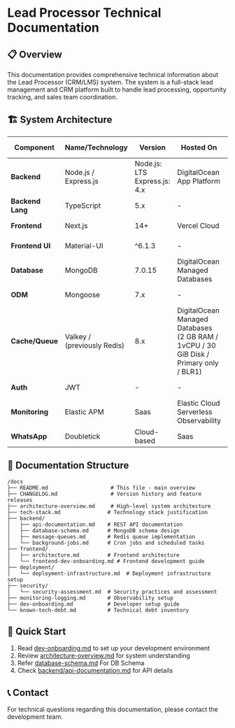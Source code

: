 # Lead Processor Technical Documentation

## 📋 Overview
This documentation provides comprehensive technical information about the Lead Processor (CRM/LMS) system. The system is a full-stack lead management and CRM platform built to handle lead processing, opportunity tracking, and sales team coordination.

## 🏗️ System Architecture

| Component       | Name/Technology         | Version         | Hosted On                        | Software Type      |
|-----------------|------------------------|-----------------|----------------------------------|--------------------|
| **Backend**     | Node.js / Express.js   | Node.js: LTS<br>Express.js: 4.x | DigitalOcean App Platform        | Open Source        |
| **Backend Lang**| TypeScript             | 5.x             | -                                | Open Source        |
| **Frontend**    | Next.js                | 14+             | Vercel Cloud                     | Open Source        |
| **Frontend UI** | Material-UI            | ^6.1.3          | -                                | Open Source        |
| **Database**    | MongoDB                | 7.0.15          | DigitalOcean Managed Databases   | Open Source        |
| **ODM**         | Mongoose               | 7.x             | -                                | Open Source        |
| **Cache/Queue** | Valkey / (previously Redis) | 8.x         | DigitalOcean Managed Databases (2 GB RAM / 1vCPU / 30 GiB Disk / Primary only / BLR1) | Open Source        |
| **Auth**        | JWT                    | -               | -                                | Open Source        |
| **Monitoring**  | Elastic APM            | Saas          | Elastic Cloud Serverless Observability | Paid              |
| **WhatsApp**    | Doubletick | Cloud-based    | Saas | Paid              |



## 📁 Documentation Structure

```
/docs
├── README.md                    # This file - main overview
├── CHANGELOG.md                 # Version history and feature releases
├── architecture-overview.md     # High-level system architecture
├── tech-stack.md               # Technology stack justification
├── backend/
│   ├── api-documentation.md    # REST API documentation
│   ├── database-schema.md      # MongoDB schema design
│   ├── message-queues.md       # Redis queue implementation
│   └── background-jobs.md      # Cron jobs and scheduled tasks
├── frontend/
│   ├── architecture.md         # Frontend architecture
│   └── frontend-dev-onboarding.md # Frontend development guide
├── deployment/
│   └── deployment-infrastructure.md  # Deployment infrastructure setup
├── security/
│   └── security-assessment.md  # Security practices and assessment
├── monitoring-logging.md       # Observability setup
├── dev-onboarding.md           # Developer setup guide
└── known-tech-debt.md          # Technical debt inventory
```

## 🚀 Quick Start
1. Read [dev-onboarding.md](./dev-onboarding.md) to set up your development environment
2. Review [architecture-overview.md](./architecture-overview.md) for system understanding
3. Refer [database-schema.md](./backend/database-schema.md) For DB Schema
4. Check [backend/api-documentation.md](./backend/api-documentation.md) for API details

## 📞 Contact
For technical questions regarding this documentation, please contact the development team.
